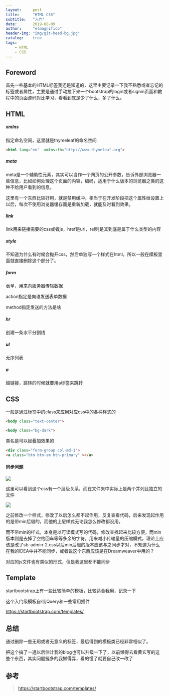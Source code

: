 ```yaml
---
layout:     post
title:      "HTML CSS"
subtitle:   "入门"
date:       2019-08-09
author:     "elmagnifico"
header-img: "img/git-head-bg.jpg"
catalog:    true
tags:
    - HTML
    - CSS
---
```


## Foreword

首先一些基本的HTML标签我还是知道的，这里主要记录一下我不熟悉或者忘记的标签或者属性，主要是通过手动拉下来一个bootstrap的login或者signin页面和教程中的页面源码对比学习，看看到底是少了什么，多了什么。

## HTML

##### xmlns

指定命名空间，这里就是thymeleaf的命名空间

```html
<html lang="en"  xmlns:th="http://www.thymeleaf.org">
```

##### meta

meta是一个辅助性元素，其实可以当作一个网页的公开参数，告诉外部浏览器一些信息，比如如何处理这个页面的内容，编码，适用于什么版本的浏览器之类的这种不给用户看到的信息。

这里有一个东西比较好用，就是禁用缓冲，相当于在开发阶段把这个属性给设置上以后，每次不使用浏览器缓存而是重新加载，就能及时看到效果。

##### link

link用来链接需要的css或者js，href是url，rel则是其到底是属于什么类型的内容

##### style

不知道为什么有时候会抛开css，然后单独写一个样式在html，所以一般在模板里面就直接删除这个部分了。

##### form

表单，用来向服务器传输数据

action指定是向谁发送表单数据

method指定发送的方法是啥

##### hr

创建一条水平分割线

##### ul

无序列表

##### a

超链接，跳转的时候就要用a标签来跳转



## CSS

一般是通过标签中的class来应用对应css中的各种样式的

```html
<body class="text-center">

<body class="bg-dark">
```

类名是可以起叠加效果的

```html
<div class="form-group col-md-1">
<a class="btn btn-sm btn-primary" ></a>
```



#### 同步问题

![](https://img.elmagnifico.tech/static/upload/elmagnifico/oGVyBvfcNLetE9r.png)

这里可以看到这个css有一个层级关系，而在文件夹中实际上是两个并列且独立的文件

![](https://img.elmagnifico.tech/static/upload/elmagnifico/i7rcHjd96vDhUqM.png)

之前修改一个样式，修改了以后怎么都不起作用，反复查看代码，后来发现起作用的是带min后缀的，而他的上层样式无论我怎么修改都没用。

而不带min的样式，本身是以可读模式写的代码，修改查找起来比较方便，而min版本则是去掉了空格回车等等多余的字符，用来减小传输量的压缩模式，理论上应该是改了sb-admin-2.css以后min后缀的版本应该与之同步才对，不知道为什么在我的IDEA中并不能同步，或者说这个东西应该是在Dreamweaver中用的？

对应的js文件也有类似的形式，但是我这里都不能同步

## Template

startbootstrap上有一些比较简单的模板，比较适合我用，记录一下

这个入门级模板自带jQuery和一些常用插件

https://startbootstrap.com/templates/

## 总结

通过删除一些无用或者无意义的标签，最后得到的模板类已经非常相似了。

把这个搞了一通以后估计我的blog也可以升级一下了，以前懒得去看黄玄写的这些个东西，其实问题挺多的我懒得弄，看的懂了就要自己改一改了

## 参考

> https://startbootstrap.com/templates/
>

